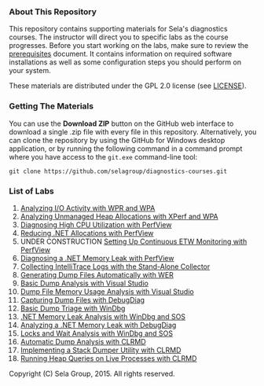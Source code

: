 ### About This Repository

This repository contains supporting materials for Sela's diagnostics courses. The instructor will direct you to specific labs as the course progresses. Before you start working on the labs, make sure to review the [prerequisites](prerequisites.md) document. It contains information on required software installations as well as some configuration steps you should perform on your system.

These materials are distributed under the GPL 2.0 license (see [LICENSE](LICENSE)).

### Getting The Materials

You can use the **Download ZIP** button on the GitHub web interface to download a single .zip file with every file in this repository. Alternatively, you can clone the repository by using the GitHub for Windows desktop application, or by running the following command in a command prompt where you have access to the `git.exe` command-line tool:

```
git clone https://github.com/selagroup/diagnostics-courses.git
```

### List of Labs

1. [Analyzing I/O Activity with WPR and WPA](perf-wpr-fileaccesses/)
1. [Analyzing Unmanaged Heap Allocations with XPerf and WPA](perf-xperf-heapalloc/)
1. [Diagnosing High CPU Utilization with PerfView](perf-perfview-cpu/)
1. [Reducing .NET Allocations with PerfView](perf-perfview/netallocs/)
1. UNDER CONSTRUCTION [Setting Up Continuous ETW Monitoring with PerfView](perf-perfview-monitoring/)
1. [Diagnosing a .NET Memory Leak with PerfView](perf-perfview-netleak/)
1. [Collecting IntelliTrace Logs with the Stand-Alone Collector](dbg-intellitrace-sc/)
1. [Generating Dump Files Automatically with WER](dbg-dumps-wer/)
1. [Basic Dump Analysis with Visual Studio](dbg-dumps-vs/)
1. [Dump File Memory Usage Analysis with Visual Studio](dbg-dumps-vsmemory/)
1. [Capturing Dump Files with DebugDiag](dbg-dumps-debugdiag/)
1. [Basic Dump Triage with WinDbg](dbg-dumps-windbg/)
1. [.NET Memory Leak Analysis with WinDbg and SOS](dbg-sos-leak/)
1. [Analyzing a .NET Memory Leak with DebugDiag](dbg-sos-debugdiagleak/)
1. [Locks and Wait Analysis with WinDbg and SOS](dbg-sos-locks/)
1. [Automatic Dump Analysis with CLRMD](dbg-clrmd-triage/)
1. [Implementing a Stack Dumper Utility with CLRMD](dbg-clrmd-stackdumper/)
1. [Running Heap Queries on Live Processes with CLRMD](dbg-clrmd-heapqueries/)

Copyright (C) Sela Group, 2015. All rights reserved.